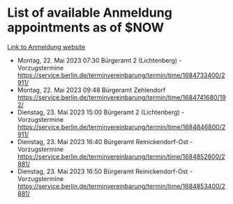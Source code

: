 # List of available Anmeldung appointments as of $NOW
[Link to Anmeldung website](https://service.berlin.de/terminvereinbarung/termin/tag.php?termin=1&anliegen[]=120686&dienstleisterlist=122210,122217,327316,122219,327312,122227,327314,122231,327346,122243,327348,122254,122252,329742,122260,329745,122262,329748,122271,327278,122273,327274,122277,327276,330436,122280,327294,122282,327290,122284,327292,122291,327270,122285,327266,122286,327264,122296,327268,150230,329760,122297,327286,122294,327284,122312,329763,122314,329775,122304,327330,122311,327334,122309,327332,317869,122281,327352,122279,329772,122283,122276,327324,122274,327326,122267,329766,122246,327318,122251,327320,122257,327322,122208,327298,122226,327300&herkunft=http%3A%2F%2Fservice.berlin.de%2Fdienstleistung%2F120686%2F)
- Montag, 22. Mai 2023 07:30 Bürgeramt 2 (Lichtenberg) - Vorzugstermine https://service.berlin.de/terminvereinbarung/termin/time/1684733400/2911/
- Montag, 22. Mai 2023 09:48 Bürgeramt Zehlendorf https://service.berlin.de/terminvereinbarung/termin/time/1684741680/192/
- Dienstag, 23. Mai 2023 15:00 Bürgeramt 2 (Lichtenberg) - Vorzugstermine https://service.berlin.de/terminvereinbarung/termin/time/1684846800/2911/
- Dienstag, 23. Mai 2023 16:40 Bürgeramt Reinickendorf-Ost - Vorzugstermine https://service.berlin.de/terminvereinbarung/termin/time/1684852800/2881/
- Dienstag, 23. Mai 2023 16:50 Bürgeramt Reinickendorf-Ost - Vorzugstermine https://service.berlin.de/terminvereinbarung/termin/time/1684853400/2881/
